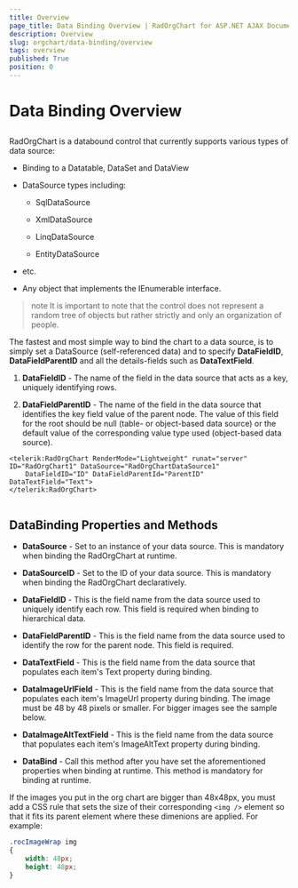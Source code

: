 ```yaml
---
title: Overview
page_title: Data Binding Overview | RadOrgChart for ASP.NET AJAX Documentation
description: Overview
slug: orgchart/data-binding/overview
tags: overview
published: True
position: 0
---
```


# Data Binding Overview



## 

RadOrgChart is a databound control that currently supports various types of data source:

* Binding to a Datatable, DataSet and DataView

* DataSource types including:

	* SqlDataSource

	* XmlDataSource

	* LinqDataSource

	* EntityDataSource

* etc.

* Any object that implements the IEnumerable interface.

>note It is important to note that the control does not represent a random tree of objects but rather strictly and only an organization of people.
>


The fastest and most simple way to bind the chart to a data source, is to simply set a DataSource (self-referenced data) and to specify **DataFieldID**, **DataFieldParentID** and all the details-fields such as **DataTextField**.

1. **DataFieldID** - The name of the field in the data source that acts as a key, uniquely identifying rows.

2. **DataFieldParentID** - The name of the field in the data source that identifies the key field value of the parent node. The value of this field for the root should be null (table- or object-based data source) or the default value of the corresponding value type used (object-based data source).

````ASPNET
<telerik:RadOrgChart RenderMode="Lightweight" runat="server" ID="RadOrgChart1" DataSource="RadOrgChartDataSource1"
	DataFieldID="ID" DataFieldParentId="ParentID" DataTextField="Text">
</telerik:RadOrgChart>
	
````



## DataBinding Properties and Methods

* **DataSource** - Set to an instance of your data source. This is mandatory when binding the RadOrgChart at runtime.

* **DataSourceID** - Set to the ID of your data source. This is mandatory when binding the RadOrgChart declaratively.

* **DataFieldID** - This is the field name from the data source used to uniquely identify each row. This field is required when binding to hierarchical data.

* **DataFieldParentID** - This is the field name from the data source used to identify the row for the parent node. This field is required.

* **DataTextField** - This is the field name from the data source that populates each item's Text property during binding.

* **DataImageUrlField** - This is the field name from the data source that populates each item's ImageUrl property during binding. The image must be 48 by 48 pixels or smaller. For bigger images see the sample below.

* **DataImageAltTextField** - This is the field name from the data source that populates each item's ImageAltText property during binding.

* **DataBind** - Call this method after you have set the aforementioned properties when binding at runtime. This method is mandatory for binding at runtime.

If the images you put in the org chart are bigger than 48x48px, you must add a CSS rule that sets the size of their corresponding `<img />` element so that it fits its parent element where these dimenions are applied. For example:

````CSS
.rocImageWrap img
{
	width: 48px;
	height: 48px;
}
```` 
